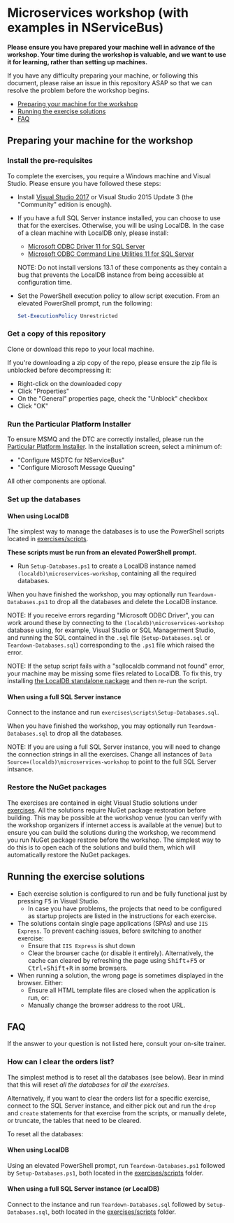 # Microservices workshop (with examples in NServiceBus)

**Please ensure you have prepared your machine well in advance of the workshop. Your time during the workshop is valuable, and we want to use it for learning, rather than setting up machines.**

If you have any difficulty preparing your machine, or following this document, please raise an issue in this repository ASAP so that we can resolve the problem before the workshop begins.

- [Preparing your machine for the workshop](#preparing-your-machine-for-the-workshop)
- [Running the exercise solutions](#running-the-exercise-solutions)
- [FAQ](#faq)

## Preparing your machine for the workshop

### Install the pre-requisites

To complete the exercises, you require a Windows machine and Visual Studio. Please ensure you have followed these steps:

* Install [Visual Studio 2017](https://www.visualstudio.com/downloads/) or Visual Studio 2015 Update 3 (the "Community" edition is enough).

* If you have a full SQL Server instance installed, you can choose to use that for the exercises. Otherwise, you will be using LocalDB. In the case of a clean machine with LocalDB only, please install:
  * [Microsoft ODBC Driver 11 for SQL Server](https://www.microsoft.com/en-us/download/details.aspx?id=36434)
  * [Microsoft ODBC Command Line Utilities 11 for SQL Server](https://www.microsoft.com/en-us/download/details.aspx?id=36433)

  NOTE: Do not install versions 13.1 of these components as they contain a bug that prevents the LocalDB instance from being accessible at configuration time.

* Set the PowerShell execution policy to allow script execution. From an elevated PowerShell prompt, run the following:
  ```PowerShell
  Set-ExecutionPolicy Unrestricted
  ```

### Get a copy of this repository

Clone or download this repo to your local machine.

If you're downloading a zip copy of the repo, please ensure the zip file is unblocked before decompressing it:

* Right-click on the downloaded copy
* Click "Properties"
* On the "General" properties page, check the "Unblock" checkbox
* Click "OK"

### Run the Particular Platform Installer

To ensure MSMQ and the DTC are correctly installed, please run the [Particular Platform Installer](https://particular.net/start-platform-download). In the installation screen, select a minimum of:

* "Configure MSDTC for NServiceBus"
* "Configure Microsoft Message Queuing"

All other components are optional.

### Set up the databases

#### When using LocalDB

The simplest way to manage the databases is to use the PowerShell scripts located in [exercises/scripts](exercises/scripts).

**These scripts must be run from an elevated PowerShell prompt.**

* Run `Setup-Databases.ps1` to create a LocalDB instance named `(localdb)\microservices-workshop`, containing all the required databases.

When you have finished the workshop, you may optionally run `Teardown-Databases.ps1` to drop all the databases and delete the LocalDB instance.

NOTE: If you receive errors regarding "Microsoft ODBC Driver", you can work around these by connecting to the `(localdb)\microservices-workshop` database using, for example, Visual Studio or SQL Managerment Studio, and running the SQL contained in the `.sql` file (`Setup-Databases.sql` or `Teardown-Databases.sql`) corresponding to the `.ps1` file which raised the error.

NOTE: If the setup script fails with a "sqllocaldb command not found" error, your machine may be missing some files related to LocalDB. To fix this, try installing [the LocalDB standalone package](https://www.microsoft.com/en-us/download/details.aspx?id=29062) and then re-run the script.

#### When using a full SQL Server instance

Connect to the instance and run `exercises\scripts\Setup-Databases.sql`.

When you have finished the workshop, you may optionally run `Teardown-Databases.sql` to drop all the databases.

NOTE: If you are using a full SQL Server instance, you will need to change the connection strings in all the exercises. Change all instances of `Data Source=(localdb)\microservices-workshop` to point to the full SQL Server intsance.

### Restore the NuGet packages

The exercises are contained in eight Visual Studio solutions under [exercises](exercises). All the solutions require NuGet package restoration before building. This may be possible at the workshop venue (you can verify with the workshop organizers if internet access is available at the venue) but to ensure you can build the solutions during the workshop, we recommend you run NuGet package restore before the workshop. The simplest way to do this is to open each of the solutions and build them, which will automatically restore the NuGet packages.

## Running the exercise solutions

- Each exercise solution is configured to run and be fully functional just by pressing <kbd>F5</kbd> in Visual Studio.
  - In case you have problems, the projects that need to be configured as startup projects are listed in the instructions for each exercise.
- The solutions contain single page applications (SPAs) and use `IIS Express`. To prevent caching issues, before switching to another exercise:
  - Ensure that `IIS Express` is shut down
  - Clear the browser cache (or disable it entirely). Alternatively, the cache can cleared by refreshing the page using <kbd>Shift</kbd>+<kbd>F5</kbd> or <kbd>Ctrl</kbd>+<kbd>Shift</kbd>+<kbd>R</kbd> in some browsers.
- When running a solution, the wrong page is sometimes displayed in the browser. Either:
  - Ensure all HTML template files are closed when the application is run, or:
  - Manually change the browser address to the root URL.

## FAQ

If the answer to your question is not listed here, consult your on-site trainer.

### How can I clear the orders list?

The simplest method is to reset all the databases (see below). Bear in mind that this will reset _all the databases_ for _all the exercises_.

Alternatively, if you want to clear the orders list for a specific exercise, connect to the SQL Server instance, and either pick out and run the `drop` and `create` statements for that exercise from the scripts, or manually delete, or truncate, the tables that need to be cleared.

To reset all the databases:

#### When using LocalDB

Using an elevated PowerShell prompt, run `Teardown-Databases.ps1` followed by `Setup-Databases.ps1`, both located in the [exercises/scripts](exercises/scripts) folder. 

#### When using a full SQL Server instance (or LocalDB)

Connect to the instance and run `Teardown-Databases.sql` followed by `Setup-Databases.sql`, both located in the [exercises/scripts](exercises/scripts) folder. 
